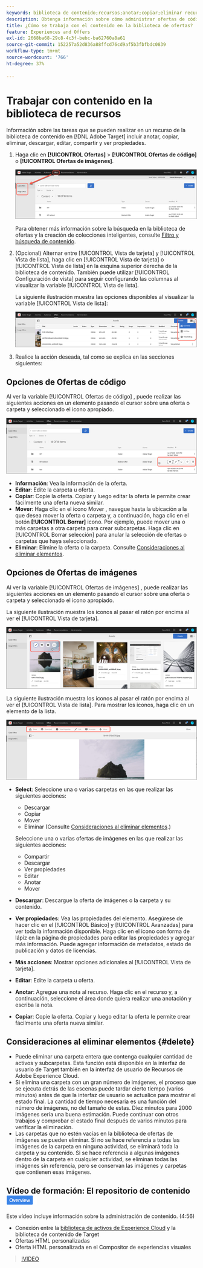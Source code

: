 ```yaml
---
keywords: biblioteca de contenido;recursos;anotar;copiar;eliminar recurso;descargar recurso;editar contenido;compartir tarjeta;ver propiedades de contenido
description: Obtenga información sobre cómo administrar ofertas de código e imagen en el Adobe [!DNL Target] Biblioteca de ofertas. Obtenga información sobre cómo ver los detalles de una oferta y cómo editar, copiar, mover o eliminar ofertas.
title: ¿Cómo se trabaja con el contenido en la biblioteca de ofertas?
feature: Experiences and Offers
exl-id: 2668ba68-29c8-4c3f-bebc-ba62760a8a61
source-git-commit: 152257a52d836a88ffcd76cd9af5b3fbfbdc0839
workflow-type: tm+mt
source-wordcount: '766'
ht-degree: 37%

---
```


# Trabajar con contenido en la biblioteca de recursos

Información sobre las tareas que se pueden realizar en un recurso de la biblioteca de contenido en [!DNL Adobe Target] incluir anotar, copiar, eliminar, descargar, editar, compartir y ver propiedades.

1. Haga clic en **[!UICONTROL Ofertas]** > **[!UICONTROL Ofertas de código]** o **[!UICONTROL Ofertas de imágenes]**.

   ![Pestañas Ofertas de código y Ofertas de imágenes](/help/main/c-experiences/c-manage-content/assets/offers-both.png)

   Para obtener más información sobre la búsqueda en la biblioteca de ofertas y la creación de colecciones inteligentes, consulte [Filtro y búsqueda de contenido](/help/main/c-experiences/c-manage-content/filter-and-search-content.md#concept_3B59B8F025BF4CEA82ECC5199D365276).

1. (Opcional) Alternar entre [!UICONTROL Vista de tarjeta] y [!UICONTROL Vista de lista], haga clic en [!UICONTROL Vista de tarjeta] o [!UICONTROL Vista de lista] en la esquina superior derecha de la biblioteca de contenido. También puede utilizar [!UICONTROL Configuración de vista] para seguir configurando las columnas al visualizar la variable [!UICONTROL Vista de lista].

   La siguiente ilustración muestra las opciones disponibles al visualizar la variable [!UICONTROL Vista de lista]:

   ![Opciones de vista de lista](/help/main/c-experiences/c-manage-content/assets/view-settings-options.png)

1. Realice la acción deseada, tal como se explica en las secciones siguientes:

## Opciones de Ofertas de código

Al ver la variable [!UICONTROL Ofertas de código] , puede realizar las siguientes acciones en un elemento pasando el cursor sobre una oferta o carpeta y seleccionado el icono apropiado.

![Coloque el ratón sobre los iconos de la ficha Ofertas de código](/help/main/c-experiences/c-manage-content/assets/code-offers-hover-icons.png)

* **Información**: Vea la información de la oferta.
* **Editar**: Edite la carpeta u oferta.
* **Copiar**: Copie la oferta. Copiar y luego editar la oferta le permite crear fácilmente una oferta nueva similar.
* **Mover**: Haga clic en el icono Mover , navegue hasta la ubicación a la que desea mover la oferta o carpeta y, a continuación, haga clic en el botón **[!UICONTROL Borrar]** icono. Por ejemplo, puede mover una o más carpetas a otra carpeta para crear subcarpetas. Haga clic en [!UICONTROL Borrar selección] para anular la selección de ofertas o carpetas que haya seleccionado.
* **Eliminar**: Elimine la oferta o la carpeta. Consulte [Consideraciones al eliminar elementos](#delete).

## Opciones de Ofertas de imágenes

Al ver la variable [!UICONTROL Ofertas de imágenes] , puede realizar las siguientes acciones en un elemento pasando el cursor sobre una oferta o carpeta y seleccionado el icono apropiado.

La siguiente ilustración muestra los iconos al pasar el ratón por encima al ver el [!UICONTROL Vista de tarjeta].

![Coloque el ratón sobre los iconos de la ficha Ofertas de imágenes cuando se encuentre en la vista de tarjeta](/help/main/c-experiences/c-manage-content/assets/image-offers-hover-icons.png)

La siguiente ilustración muestra los iconos al pasar el ratón por encima al ver el [!UICONTROL Vista de lista]. Para mostrar los iconos, haga clic en un elemento de la lista.

![Coloque el ratón sobre los iconos de la ficha Ofertas de imágenes cuando se encuentre en la vista de lista](/help/main/c-experiences/c-manage-content/assets/list-view-hover.png)

* **Select**: Seleccione una o varias carpetas en las que realizar las siguientes acciones:

   * Descargar
   * Copiar
   * Mover
   * Eliminar (Consulte [Consideraciones al eliminar elementos](#delete).)

   Seleccione una o varias ofertas de imágenes en las que realizar las siguientes acciones:

   * Compartir
   * Descargar  
   * Ver propiedades
   * Editar  
   * Anotar
   * Mover  


* **Descargar**: Descargue la oferta de imágenes o la carpeta y su contenido.
* **Ver propiedades**: Vea las propiedades del elemento. Asegúrese de hacer clic en el [!UICONTROL Básico] y [!UICONTROL Avanzadas] para ver toda la información disponible. Haga clic en el icono con forma de lápiz en la página de propiedades para editar las propiedades y agregar más información. Puede agregar información de metadatos, estado de publicación y datos de licencias.
* **Más acciones**: Mostrar opciones adicionales al [!UICONTROL Vista de tarjeta].
* **Editar**: Edite la carpeta u oferta.
* **Anotar**: Agregue una nota al recurso. Haga clic en el recurso y, a continuación, seleccione el área donde quiera realizar una anotación y escriba la nota.
* **Copiar**: Copie la oferta. Copiar y luego editar la oferta le permite crear fácilmente una oferta nueva similar.

## Consideraciones al eliminar elementos {#delete}

* Puede eliminar una carpeta entera que contenga cualquier cantidad de activos y subcarpetas. Esta función está disponible en la interfaz de usuario de Target también en la interfaz de usuario de Recursos de Adobe Experience Cloud.
* Si elimina una carpeta con un gran número de imágenes, el proceso que se ejecuta detrás de las escenas puede tardar cierto tiempo (varios minutos) antes de que la interfaz de usuario se actualice para mostrar el estado final. La cantidad de tiempo necesaria es una función del número de imágenes, no del tamaño de estas. Diez minutos para 2000 imágenes sería una buena estimación. Puede continuar con otros trabajos y comprobar el estado final después de varios minutos para verificar la eliminación.
* Las carpetas que no estén vacías en la biblioteca de ofertas de imágenes se pueden eliminar. Si no se hace referencia a todas las imágenes de la carpeta en ninguna actividad, se eliminará toda la carpeta y su contenido. Si se hace referencia a algunas imágenes dentro de la carpeta en cualquier actividad, se eliminan todas las imágenes sin referencia, pero se conservan las imágenes y carpetas que contienen esas imágenes.

## Vídeo de formación: El repositorio de contenido ![Distintivo Información general](/help/main/assets/overview.png)

Este vídeo incluye información sobre la administración de contenido. (4:56)

* Conexión entre la [biblioteca de activos de Experience Cloud](https://experienceleague.adobe.com/docs/core-services/interface/assets/creative-cloud.html) y la biblioteca de contenido de Target
* Ofertas HTML personalizadas
* Oferta HTML personalizada en el Compositor de experiencias visuales

>[!VIDEO](https://video.tv.adobe.com/v/17387)
